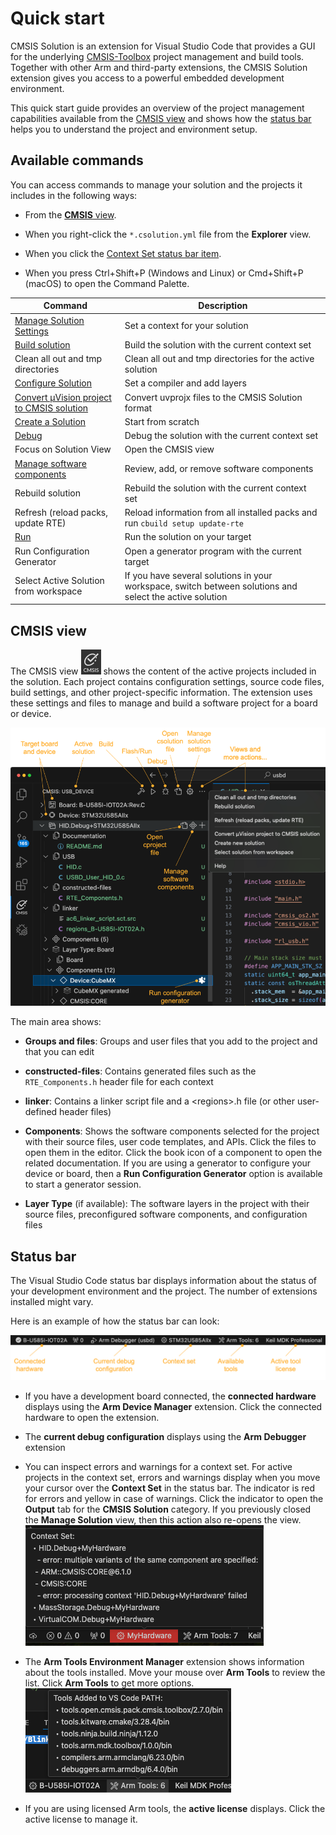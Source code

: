 # Quick start

CMSIS Solution is an extension for Visual Studio Code that provides a GUI for the underlying
[CMSIS-Toolbox](https://open-cmsis-pack.github.io/cmsis-toolbox/) project management and build tools. Together with other
Arm and third-party extensions, the CMSIS Solution extension gives you access to a powerful embedded development environment.

This quick start guide provides an overview of the project management capabilities available from the [CMSIS view](#cmsis-view)
and shows how the [status bar](#status-bar) helps you to understand the project and environment setup.

## Available commands

You can access commands to manage your solution and the projects it includes in the following ways:

- From the [**CMSIS** view](#cmsis-view).

- When you right-click the `*.csolution.yml` file from the **Explorer** view.

- When you click the [Context Set status bar item](#status-bar).

- When you press Ctrl+Shift+P (Windows and Linux) or Cmd+Shift+P (macOS) to open the Command Palette.

| Command | Description |
|---------|-------------|
| [Manage Solution Settings](./manage_settings.md) | Set a context for your solution |
| [Build solution](./build.md)                     | Build the solution with the current context set |
| Clean all out and tmp directories        | Clean all out and tmp directories for the active solution |
| [Configure Solution](./configuration.md#configure-a-solution) | Set a compiler and add layers |
| [Convert µVision project to CMSIS solution](./importuv.md) | Convert uvprojx files to the CMSIS Solution format |
| [Create a Solution](./create_app.md)     | Start from scratch |
| [Debug](./debug.md)                      | Debug the solution with the current context set |
| Focus on Solution View                   | Open the CMSIS view |
| [Manage software components](./manage_components.md) | Review, add, or remove software components |
| Rebuild solution                         | Rebuild the solution with the current context set |
| Refresh (reload packs, update RTE)       | Reload information from all installed packs and run `cbuild setup update-rte` |
| [Run](./flash.md)                        | Run the solution on your target |
| Run Configuration Generator                            | Open a generator program with the current target |
| Select Active Solution from workspace           | If you have several solutions in your workspace, switch between solutions and select the active solution |

## CMSIS view

The CMSIS view ![CMSIS icon](./images/cmsis-icon.png) shows the content of the active projects included in the solution. Each
project contains configuration settings, source code files, build settings, and other project-specific information. The
extension uses these settings and files to manage and build a software project for a board or device.

![CMSIS view](./images/solution-outline.png)

The main area shows:

- **Groups and files**: Groups and user files that you add to the project and that you can edit

- **constructed-files**: Contains generated files such as the `RTE_Components.h` header file for each context

- **linker**: Contains a linker script file and a &lt;regions&gt;.h file (or other user-defined header files)

- **Components**: Shows the software components selected for the project with their source files, user code templates, and
  APIs. Click the files to open them in the editor. Click the book icon of a component to open the related documentation.
  If you are using a generator to configure your device or board, then a **Run Configuration Generator** option is available to start a
  generator session.

- **Layer Type** (if available): The software layers in the project with their source files, preconfigured software
  components, and configuration files

## Status bar

The Visual Studio Code status bar displays information about the status of your development environment and the project. The number of extensions installed might vary.

Here is an example of how the status bar can look:

![Status bar](./images/status-bar.png)

- If you have a development board connected, the **connected hardware** displays using the **Arm Device Manager** extension.
  Click the connected hardware to open the extension.

- The **current debug configuration** displays using the **Arm Debugger** extension

- You can inspect errors and warnings for a context set. For active projects in the context set, errors and warnings display
  when you move your cursor over the **Context Set** in the status bar. The indicator is red for errors and yellow in case
  of warnings. Click the indicator to open the **Output** tab for the **CMSIS Solution** category. If you previously closed
  the **Manage Solution** view, then this action also re-opens the view.
  ![Context Set errors and warnings](./images/context-set-popup.png)

- The **Arm Tools Environment Manager** extension shows information about the tools installed. Move your mouse over **Arm Tools** to review the list. Click **Arm Tools** to get more options.
  ![Arm Tools](./images/arm-tools.png)

- If you are using licensed Arm tools, the **active license** displays. Click the active license to manage it.

